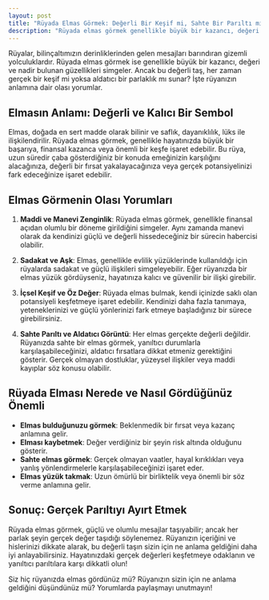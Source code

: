 ```yaml
---
layout: post
title: "Rüyada Elmas Görmek: Değerli Bir Keşif mi, Sahte Bir Parıltı mı?"
description: "Rüyada elmas görmek genellikle büyük bir kazancı, değeri ve nadir bulunan güzellikleri simgeler."
---
```


Rüyalar, bilinçaltımızın derinliklerinden gelen mesajları barındıran gizemli yolculuklardır. Rüyada elmas görmek ise genellikle büyük bir kazancı, değeri ve nadir bulunan güzellikleri simgeler. Ancak bu değerli taş, her zaman gerçek bir keşif mi yoksa aldatıcı bir parlaklık mı sunar? İşte rüyanızın anlamına dair olası yorumlar.

## Elmasın Anlamı: Değerli ve Kalıcı Bir Sembol

Elmas, doğada en sert madde olarak bilinir ve saflık, dayanıklılık, lüks ile ilişkilendirilir. Rüyada elmas görmek, genellikle hayatınızda büyük bir başarıya, finansal kazanca veya önemli bir keşfe işaret edebilir. Bu rüya, uzun süredir çaba gösterdiğiniz bir konuda emeğinizin karşılığını alacağınıza, değerli bir fırsat yakalayacağınıza veya gerçek potansiyelinizi fark edeceğinize işaret edebilir.

## Elmas Görmenin Olası Yorumları

1. **Maddi ve Manevi Zenginlik**: Rüyada elmas görmek, genellikle finansal açıdan olumlu bir döneme girildiğini simgeler. Aynı zamanda manevi olarak da kendinizi güçlü ve değerli hissedeceğiniz bir sürecin habercisi olabilir.

2. **Sadakat ve Aşk**: Elmas, genellikle evlilik yüzüklerinde kullanıldığı için rüyalarda sadakat ve güçlü ilişkileri simgeleyebilir. Eğer rüyanızda bir elmas yüzük gördüyseniz, hayatınıza kalıcı ve güvenilir bir ilişki girebilir.

3. **İçsel Keşif ve Öz Değer**: Rüyada elmas bulmak, kendi içinizde saklı olan potansiyeli keşfetmeye işaret edebilir. Kendinizi daha fazla tanımaya, yeteneklerinizi ve güçlü yönlerinizi fark etmeye başladığınız bir sürece girebilirsiniz.

4. **Sahte Parıltı ve Aldatıcı Görüntü**: Her elmas gerçekte değerli değildir. Rüyanızda sahte bir elmas görmek, yanıltıcı durumlarla karşılaşabileceğinizi, aldatıcı fırsatlara dikkat etmeniz gerektiğini gösterir. Gerçek olmayan dostluklar, yüzeysel ilişkiler veya maddi kayıplar söz konusu olabilir.

## Rüyada Elması Nerede ve Nasıl Gördüğünüz Önemli

- **Elmas bulduğunuzu görmek**: Beklenmedik bir fırsat veya kazanç anlamına gelir.
- **Elması kaybetmek**: Değer verdiğiniz bir şeyin risk altında olduğunu gösterir.
- **Sahte elmas görmek**: Gerçek olmayan vaatler, hayal kırıklıkları veya yanlış yönlendirmelerle karşılaşabileceğinizi işaret eder.
- **Elmas yüzük takmak**: Uzun ömürlü bir birliktelik veya önemli bir söz verme anlamına gelir.

## Sonuç: Gerçek Parıltıyı Ayırt Etmek

Rüyada elmas görmek, güçlü ve olumlu mesajlar taşıyabilir; ancak her parlak şeyin gerçek değer taşıdığı söylenemez. Rüyanızın içeriğini ve hislerinizi dikkate alarak, bu değerli taşın sizin için ne anlama geldiğini daha iyi anlayabilirsiniz. Hayatınızdaki gerçek değerleri keşfetmeye odaklanın ve yanıltıcı parıltılara karşı dikkatli olun!

Siz hiç rüyanızda elmas gördünüz mü? Rüyanızın sizin için ne anlama geldiğini düşündünüz mü? Yorumlarda paylaşmayı unutmayın!